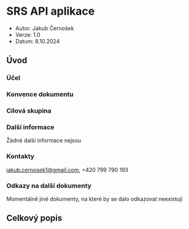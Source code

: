 # SRS API aplikace

- Autor: Jakub Černošek
- Verze: 1.0
- Datum: 8.10.2024

## Úvod

### Účel
### Konvence dokumentu
### Cílová skupina
### Další informace
Žádné další informace nejsou
### Kontakty 
jakub.cernosek1@gmail.com, +420 799 790 193
### Odkazy na další dokumenty
Momentálně jiné dokumenty, na které by se dalo odkazovat neexistují

## Celkový popis
